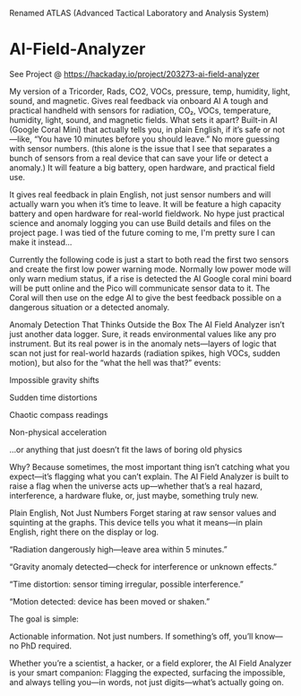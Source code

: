 Renamed ATLAS (Advanced Tactical Laboratory and Analysis System)

# AI-Field-Analyzer
See Project @ https://hackaday.io/project/203273-ai-field-analyzer

My version of a Tricorder, Rads, CO2, VOCs, pressure, temp, humidity, light, sound, and magnetic. Gives real feedback via onboard AI
A tough and practical handheld with sensors for radiation, CO₂, VOCs, temperature, humidity, light, sound, and magnetic fields.
What sets it apart? Built-in AI (Google Coral Mini) that actually tells you, in plain English, if it’s safe or not—like, “You have 10 minutes before you should leave.”
No more guessing with sensor numbers. (this alone is the issue that I see that separates a bunch of sensors from a real device that can save your life or detect a anomaly.)
It will feature a big battery, open hardware, and practical field use.

It gives real feedback in plain English, not just sensor numbers and will actually warn you when it’s time to leave. It will be feature a high capacity battery and open hardware for real-world fieldwork. No hype just practical science and anomaly logging you can use Build details and files on the project page. I was tied of the future coming to me, I'm pretty sure I can make it instead...

Currently the following code is just a start to both read the first two sensors and create the first low power warning mode. Normally low power mode will only warn medium status, if a rise is detected the AI Google coral mini board will be putt online and the Pico will communicate sensor data to it. The Coral will then use on the edge AI to give the best feedback possible on a dangerous situation or a detected anomaly.

Anomaly Detection That Thinks Outside the Box
The AI Field Analyzer isn’t just another data logger.
Sure, it reads environmental values like any pro instrument. But its real power is in the anomaly nets—layers of logic that scan not just for real-world hazards (radiation spikes, high VOCs, sudden motion), but also for the “what the hell was that?” events:

Impossible gravity shifts

Sudden time distortions

Chaotic compass readings

Non-physical acceleration

…or anything that just doesn’t fit the laws of boring old physics

Why?
Because sometimes, the most important thing isn’t catching what you expect—it’s flagging what you can’t explain. The AI Field Analyzer is built to raise a flag when the universe acts up—whether that’s a real hazard, interference, a hardware fluke, or, just maybe, something truly new.

Plain English, Not Just Numbers
Forget staring at raw sensor values and squinting at the graphs.
This device tells you what it means—in plain English, right there on the display or log.

“Radiation dangerously high—leave area within 5 minutes.”

“Gravity anomaly detected—check for interference or unknown effects.”

“Time distortion: sensor timing irregular, possible interference.”

“Motion detected: device has been moved or shaken.”

The goal is simple:

Actionable information. Not just numbers.
If something’s off, you’ll know—no PhD required.

Whether you’re a scientist, a hacker, or a field explorer, the AI Field Analyzer is your smart companion:
Flagging the expected, surfacing the impossible, and always telling you—in words, not just digits—what’s actually going on.
